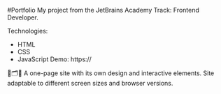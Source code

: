 #Portfolio
My project from the JetBrains Academy Track: Frontend Developer.

Technologies:
- HTML
- CSS
- JavaScript
Demo: https://

🧰🗂🌌 A one-page site with its own design and interactive elements. Site adaptable to different screen sizes and browser versions.
